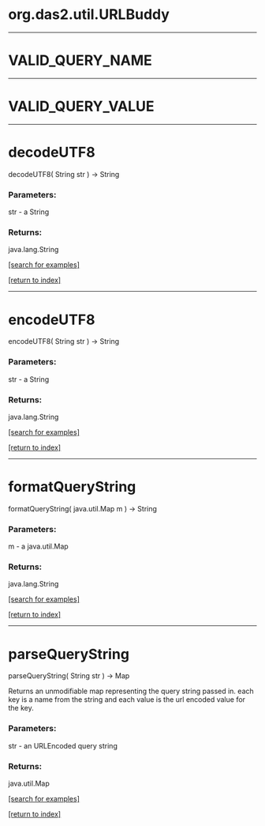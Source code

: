 # org.das2.util.URLBuddy
***
<a name="VALID_QUERY_NAME"></a>
# VALID_QUERY_NAME



***
<a name="VALID_QUERY_VALUE"></a>
# VALID_QUERY_VALUE



***
<a name="decodeUTF8"></a>
# decodeUTF8
decodeUTF8( String str ) &rarr; String



### Parameters:
str - a String

### Returns:
java.lang.String


<a href="https://github.com/autoplot/dev/search?q=decodeUTF8&unscoped_q=decodeUTF8">[search for examples]</a>

<a href="https://github.com/autoplot/documentation/blob/master/javadoc/index-all.md">[return to index]</a>

***
<a name="encodeUTF8"></a>
# encodeUTF8
encodeUTF8( String str ) &rarr; String



### Parameters:
str - a String

### Returns:
java.lang.String


<a href="https://github.com/autoplot/dev/search?q=encodeUTF8&unscoped_q=encodeUTF8">[search for examples]</a>

<a href="https://github.com/autoplot/documentation/blob/master/javadoc/index-all.md">[return to index]</a>

***
<a name="formatQueryString"></a>
# formatQueryString
formatQueryString( java.util.Map m ) &rarr; String



### Parameters:
m - a java.util.Map

### Returns:
java.lang.String


<a href="https://github.com/autoplot/dev/search?q=formatQueryString&unscoped_q=formatQueryString">[search for examples]</a>

<a href="https://github.com/autoplot/documentation/blob/master/javadoc/index-all.md">[return to index]</a>

***
<a name="parseQueryString"></a>
# parseQueryString
parseQueryString( String str ) &rarr; Map

Returns an unmodifiable map representing the query string passed in.
 each key is a name from the string and each value is the url encoded
 value for the key.

### Parameters:
str - an URLEncoded query string

### Returns:
java.util.Map


<a href="https://github.com/autoplot/dev/search?q=parseQueryString&unscoped_q=parseQueryString">[search for examples]</a>

<a href="https://github.com/autoplot/documentation/blob/master/javadoc/index-all.md">[return to index]</a>

